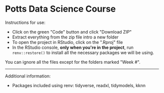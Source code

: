 # Potts Data Science Course

Instructions for use:
* Click on the green "Code" button and click "Download ZIP"
* Extract everything from the zip file intro a new folder
* To open the project in RStudio, click on the ".Rproj" file
* In the RStudio console, **only when you're in the project**, run `renv::restore()` to install all the necessary packages we will be using.

You can ignore all the files except for the folders marked "Week #".

---
Additional information:
* Packages included using renv: tidyverse, readxl, tidymodels, kknn
